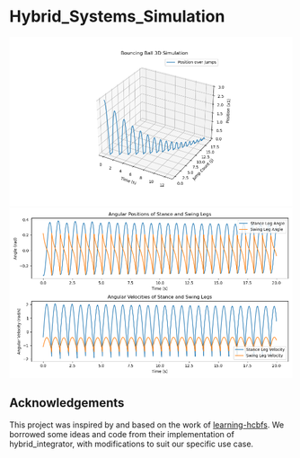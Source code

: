 # Hybrid_Systems_Simulation

![Bouncing Ball Simulation](./pics/Bouncing_Ball.png)
![Compass Gait Simulation](./pics/CompassGait.png)


## Acknowledgements

This project was inspired by and based on the work of [learning-hcbfs](https://github.com/unstable-zeros/learning-hcbfs.git). We borrowed some ideas and code from their implementation of hybrid_integrator, with modifications to suit our specific use case.
